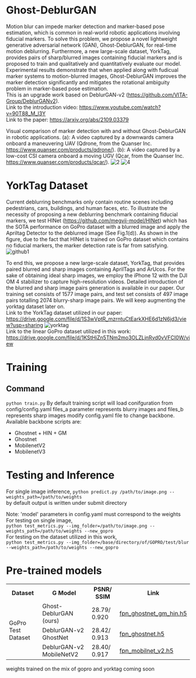 # Ghost-DeblurGAN
Motion blur can impede marker detection and marker-based pose estimation, which is common in real-world robotic applications involving fiducial markers. To solve this problem, we propose a novel lightweight generative adversarial network (GAN), Ghost-DeblurGAN, for real-time motion deblurring. Furthermore, a new large-scale dataset, YorkTag, provides pairs of sharp/blurred images containing fiducial markers and is proposed to train and qualitatively and quantitatively evaluate our model. Experimental results demonstrate that when applied along with fudicual marker systems to motion-blurred images, Ghost-DeblurGAN improves the marker detection significantly and mitigates the rotational ambiguity problem in marker-based pose estimation.   
This is an upgrade work based on DeblurGAN-v2 (https://github.com/VITA-Group/DeblurGANv2).  
Link to the introduction video: https://www.youtube.com/watch?v=90T88_M_l3Y  
Link to the paper: https://arxiv.org/abs/2109.03379

Visual comparison of marker detection with and without Ghost-DeblurGAN in robotic applications. (a):  A video captured by a downwards camera onboard a maneuvering UAV (Qdrone, from the Quanser Inc. https://www.quanser.com/products/qdrone/). (b): A video captured by a low-cost CSI camera onboard a moving UGV (Qcar, from the Quanser Inc. https://www.quanser.com/products/qcar/).
![2](https://user-images.githubusercontent.com/58899542/132931107-2761194b-2c94-4f87-a907-57773be92a4e.gif)
![4](https://user-images.githubusercontent.com/58899542/132931220-d1d661f4-b148-4467-9ba0-a859b440caed.gif)



# YorkTag Dataset

Current deblurring benchmarks only contain routine scenes including pedestrians, cars, buildings, and human faces, etc. To illustrate the necessity of proposing a new deblurring benchmark containing fiducial markers, we test HINet (https://github.com/megvii-model/HINet) which has the SOTA performance on GoPro dataset with a blurred image and apply the Apriltag Detector  to the deblurred image (See Fig.1(d)). As shown in the figure, due to the fact that HINet is trained on GoPro dataset which contains no fiducial markers, the marker detection rate is far from satisfying.
![github1](https://user-images.githubusercontent.com/58899542/132930466-46acdd1d-fed4-4c69-9506-4dc84107bbaa.png)


To end this, we propose a new large-scale dataset, YorkTag, that provides paired blurred and sharp images containing AprilTags and ArUcos. For the sake of obtaining ideal sharp images, we employ the iPhone 12 with the DJI OM 4 stabilizer to capture high-resolution videos. Detailed introduction of the blurred and sharp image pairs generation is available in our paper. Our training set consists of 1577 image pairs, and test set consists of 497 image pairs totalling 2074 blurry-sharp image pairs. We will keep augmenting the yorktag dataset later on.   
Link to the YorkTag dataset utilized in our paper: https://drive.google.com/file/d/1S3wVptR_mzrntuCtEarkXHE6d1zN6jd3/view?usp=sharing
![yorktag](https://user-images.githubusercontent.com/58899542/132930869-a66fb452-9579-4922-980a-94bc5e067ae9.jpeg)  
Link to the linear GoPro dataset utilized in this work: https://drive.google.com/file/d/1KStHiZn5TNm2mo3OLZLjnRvd0vVFCI0W/view


# Training
## Command
```python train.py```
By default training script will load conifguration from config/config.yaml
files_a parameter represents blurry images and files_b represents sharp images
modify config.yaml file to change backbone.
Available backbone scripts are:
- Ghostnet + HIN + GM
- Ghostnet
- MobilenetV2
- MobilenetV3

# Testing and Inference
For single image inference,
```python predict.py /path/to/image.png --weights_path=/path/to/weights``` <br>
by default output is written under submit directory

Note: 'model' parameters in config.yaml must correspond to the weights <br>
For testing on single image,<br>
```python test_metrics.py --img_folder=/path/to/image.png --weights_path=/path/to/weights --new_gopro``` <br>
For testing on the dataset utilized in this work,<br>
```python test_metrics.py --img_folder=/base/directory/of/GOPRO/test/blur --weights_path=/path/to/weights --new_gopro ```

# Pre-trained models

<table align="center">
    <tr>
        <th>Dataset</th>
        <th>G Model</th>
        <th>PSNR/ SSIM</th>
        <th>Link</th>
    </tr>
    <tr>
        <td rowspan="3">GoPro Test Dataset</td>
        <td>Ghost-DeblurGAN (ours)</td>
        <td>28.79/ 0.920</td>
        <td><a href="./trained_weights/fpn_ghostnet_gm_hin.h5">fpn_ghostnet_gm_hin.h5</a></td>
    </tr>
    <tr>
        <td>DeblurGAN-v2 GhostNet</td>
        <td>28.42/ 0.913</td>
        <td><a href="./trained_weights/fpn_ghostnet_gm_hin.h5">fpn_ghostnet.h5</a></td>
    </tr>
    <tr>
        <td>DeblurGAN-v2 MobileNetV2</td>
        <td>28.40/ 0.917</td>
        <td><a href="./trained_weights/fpn_ghostnet_gm_hin.h5">fpn_mobilnet_v2.h5</a></td>
    </tr>
   
</table>

weights trained on the mix of gopro and yorktag coming soon
